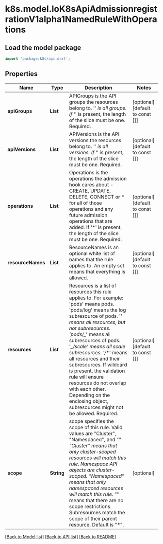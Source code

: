# k8s.model.IoK8sApiAdmissionregistrationV1alpha1NamedRuleWithOperations

## Load the model package
```dart
import 'package:k8s/api.dart';
```

## Properties
Name | Type | Description | Notes
------------ | ------------- | ------------- | -------------
**apiGroups** | **List<String>** | APIGroups is the API groups the resources belong to. '*' is all groups. If '*' is present, the length of the slice must be one. Required. | [optional] [default to const []]
**apiVersions** | **List<String>** | APIVersions is the API versions the resources belong to. '*' is all versions. If '*' is present, the length of the slice must be one. Required. | [optional] [default to const []]
**operations** | **List<String>** | Operations is the operations the admission hook cares about - CREATE, UPDATE, DELETE, CONNECT or * for all of those operations and any future admission operations that are added. If '*' is present, the length of the slice must be one. Required. | [optional] [default to const []]
**resourceNames** | **List<String>** | ResourceNames is an optional white list of names that the rule applies to.  An empty set means that everything is allowed. | [optional] [default to const []]
**resources** | **List<String>** | Resources is a list of resources this rule applies to.  For example: 'pods' means pods. 'pods/log' means the log subresource of pods. '*' means all resources, but not subresources. 'pods/_*' means all subresources of pods. '*_/scale' means all scale subresources. '*_/_*' means all resources and their subresources.  If wildcard is present, the validation rule will ensure resources do not overlap with each other.  Depending on the enclosing object, subresources might not be allowed. Required. | [optional] [default to const []]
**scope** | **String** | scope specifies the scope of this rule. Valid values are \"Cluster\", \"Namespaced\", and \"*\" \"Cluster\" means that only cluster-scoped resources will match this rule. Namespace API objects are cluster-scoped. \"Namespaced\" means that only namespaced resources will match this rule. \"*\" means that there are no scope restrictions. Subresources match the scope of their parent resource. Default is \"*\". | [optional] 

[[Back to Model list]](../README.md#documentation-for-models) [[Back to API list]](../README.md#documentation-for-api-endpoints) [[Back to README]](../README.md)


